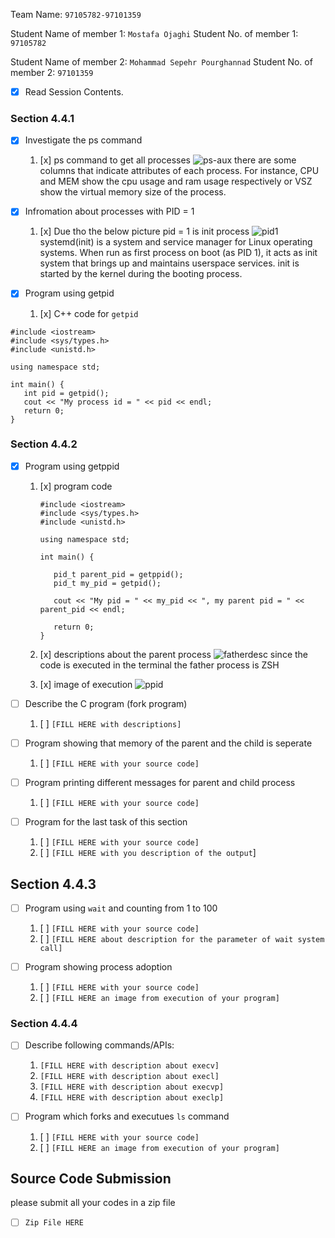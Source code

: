 Team Name: `97105782-97101359`

Student Name of member 1: `Mostafa Ojaghi`
Student No. of member 1: `97105782`

Student Name of member 2: `Mohammad Sepehr Pourghannad`
Student No. of member 2: `97101359`

- [x] Read Session Contents.

### Section 4.4.1
- [x] Investigate the ps command
    1. [x] ps command to get all processes
![ps-aux](https://user-images.githubusercontent.com/45392657/127770525-e2e0f4a5-b712-4972-9613-90962a973ad0.png)
there are some columns that indicate attributes of each process. For instance, CPU and MEM show the cpu usage and ram usage respectively or VSZ show the virtual memory size of the process.


- [x] Infromation about processes with PID = 1
    1. [x] Due tho the below picture pid = 1 is init process
![pid1](https://user-images.githubusercontent.com/45392657/127770777-e7392d3b-b987-4866-8775-bb3e1f46d0f4.png)
systemd(init) is a system and service manager for Linux operating systems. When run as first process on boot (as PID 1), it acts as init system that brings up and maintains userspace services. init is started by the kernel during the booting process.

- [x] Program using getpid
    1. [x] C++ code for `getpid`
```
#include <iostream>
#include <sys/types.h>
#include <unistd.h>

using namespace std;

int main() {
   int pid = getpid();
   cout << "My process id = " << pid << endl;
   return 0;
}
```

### Section 4.4.2

- [x] Program using getppid
	1. [x]  program code
		```
		#include <iostream>
		#include <sys/types.h>
		#include <unistd.h>

		using namespace std;

		int main() {

		   pid_t parent_pid = getppid();
		   pid_t my_pid = getpid();

		   cout << "My pid = " << my_pid << ", my parent pid = " << parent_pid << endl;

		   return 0;
		}
		```
	2. [x]  descriptions about the parent process
    ![fatherdesc](https://user-images.githubusercontent.com/45392657/127772326-07b72d5f-16a8-4a9b-b5be-03c4ec60ba2f.png)
 since the code is executed in the terminal the father process is ZSH

    1. [x] image of execution
![ppid](https://user-images.githubusercontent.com/45392657/127772212-20b103c2-4619-425b-a388-735c04d6506b.png)


- [ ] Describe the C program (fork program)
    1. [ ] `[FILL HERE with descriptions]`

- [ ] Program showing that memory of the parent and the child is seperate
    1. [ ] `[FILL HERE with your source code]`

- [ ] Program printing different messages for parent and child process
    1. [ ] `[FILL HERE with your source code]`

- [ ] Program for the last task of this section
    1. [ ] `[FILL HERE with your source code]`
    1. [ ] `[FILL HERE with you description of the output`]

## Section 4.4.3

- [ ] Program using `wait` and counting from 1 to 100
    1. [ ] `[FILL HERE with your source code]`
    1. [ ] `[FILL HERE about description for the parameter of wait system call]`

- [ ] Program showing process adoption
    1. [ ] `[FILL HERE with your source code]`
    1. [ ] `[FILL HERE an image from execution of your program]`

### Section 4.4.4

- [ ] Describe following commands/APIs:
    1. `[FILL HERE with description about execv]`
    1. `[FILL HERE with description about execl]`
    1. `[FILL HERE with description about execvp]`
    1. `[FILL HERE with description about execlp]`

- [ ] Program which forks and executues `ls` command
    1. [ ] `[FILL HERE with your source code]`
    1. [ ] `[FILL HERE an image from execution of your program]`

## Source Code Submission

please submit all your codes in a zip file

 - [ ] `Zip File HERE`

<!--stackedit_data:
eyJoaXN0b3J5IjpbMjE0MzcyMzcwOCw4NTU5NjE0MSwtNzM0OT
g3ODM4LDQ4MzAxODA5NiwxODc4OTUwNzEyLDE0NDIwMDg3ODUs
MTY3ODQzNjk3NiwxNDE4ODA5ODg1LC0xOTUzODk0MzkxLC02MT
k5MTM3MjEsNzk5MDY2MDUsMjAwODI0NDgsMTMwMjM1NjA3LC0x
MDcwMTg3NDMsLTczOTkxODA1NywxNTMxOTkxMTM4LC0xMDI3Mz
Y1OTY4LDQ3MTI0ODYxMCwtMTQ5MzQxNzk5NiwtMjA3ODM3NjAy
MV19
-->